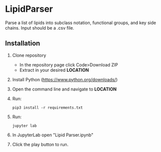 # LipidParser
Parse a list of lipids into subclass notation, functional groups, and key side chains.
Input should be a .csv file.

## Installation
1. Clone repository
   * In the repository page click Code>Download ZIP
   * Extract in your desired **LOCATION**
    
2. Install Python (https://www.python.org/downloads/)
3. Open the command line and navigate to **LOCATION**
4. Run:
   ```
   pip3 install -r requirements.txt
   ```
5. Run:
   ```
   jupyter lab
   ```
6. In JupyterLab open "Lipid Parser.ipynb"
7. Click the play button to run.
